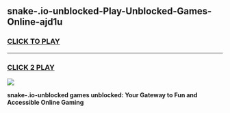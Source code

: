 
## snake-.io-unblocked-Play-Unblocked-Games-Online-ajd1u
<h3>
<a href="https://premium76.site?title=snake-.io-unblocked&ref=25A">CLICK TO PLAY</a></h3>
<hr>

<h3>
<a href="https://premium76.site?title=snake-.io-unblocked&ref=25A">CLICK 2 PLAY</a>
  
</h3>

<a href="https://premium76.site?title=snake-.io-unblocked&ref=25A"><img src="https://clearcache.store/games.png"></a>


**snake-.io-unblocked games unblocked: Your Gateway to Fun and Accessible Online Gaming**
